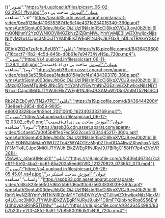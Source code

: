[{"تصویر":"https://s4.uupload.ir/files/picsart_06-02-03.29.51_ffvy.jpg","عنوان":"آموزش ساخت پی دی اف","مشاهده":"https://aspb35.cdn.asset.aparat.com/aparat-video/0ea5128ad410635387d1c6c14e4371e234016340-360p.apt?wmsAuthSign\u003deyJhbGciOiJIUzI1NiIsInR5cCI6IkpXVCJ9.eyJ0b2tlbiI6ImQ0NjhmY2YzOWNlODViMGZkNzZlZjBmNWJjYmYwMjE3IiwiZXhwIjoxNjIzNjYyMzIwLCJpc3MiOiJTYWJhIElkZWEgR1NJRyJ9.FGxR_hDLmTRAkvYSk4yIL-DEiqV2B2p7zu1cbL8eUBY","دانلود":"https://s18.picofile.com/d/8436439600/716cacf7-11b2-4c5d-845b-d3b61e7e9473/NvHSp_720p.mp4"},{"تصویر":"https://s4.uupload.ir/files/picsart_06-11-11.28.11_rbfj.png","عنوان":"آموزش ساخت پی دی اف(قسمت دوم)","مشاهده":"https://aspb36.cdn.asset.aparat.com/aparat-video/dbab3e535b0eea3fadad8154a0cf4e1434303178-360p.apt?wmsAuthSign\u003deyJhbGciOiJIUzI1NiIsInR5cCI6IkpXVCJ9.eyJ0b2tlbiI6IjI3MzdjOTgwMTg3M2JlNjc5NjY4YzMyYjEwYmNhZGEzIiwiZXhwIjoxNjIzNjY1NzcxLCJpc3MiOiJTYWJhIElkZWEgR1NJRyJ9.3AMuW2tSql7ihtMT52NsSCd-Rk24ZiEbCyKVTN2v7PE","دانلود":"https://s19.picofile.com/d/8436444200/f73e8ee1-3954-4b59-9005-e66033328bce/InShot_20210610_1623403333169.mp4"},{"تصویر":"https://s4.uupload.ir/files/picsart_06-12-12.03.02_c6y0.png","عنوان":"آموزش ساخت پی دی اف(قسمت سوم)","مشاهده":"https://aspb36.cdn.asset.aparat.com/aparat-video/5c4aeb57a06f5b8ffeb7ed5622cce51334345217-360p.apt?wmsAuthSign\u003deyJhbGciOiJIUzI1NiIsInR5cCI6IkpXVCJ9.eyJ0b2tlbiI6IjVmYjE0NWJhMjJmYWU2ZTc4ZWY4OTEzMjg0ZTlmODA4IiwiZXhwIjoxNjIzNjY3MTk4LCJpc3MiOiJTYWJhIElkZWEgR1NJRyJ9.l7BiRgC158HY7p4nZVxVR361H-VSAwLv_aGaqUMeu20","دانلود":"https://s19.picofile.com/d/8436446734/7c3eff1f-5e10-4ba2-bc6f-85a202a5eed6/VID_121270923_073652_073.mp4"},{"تصویر":"https://s4.uupload.ir/files/picsart_05-28-05.45.01_va4z.jpg","عنوان":"آموزش ساخت استیکر در واتساپ","مشاهده":"https://aspb33.cdn.asset.aparat.com/aparat-video/c68c823e56507d6b2bb61d6adf0c675633838039-360p.apt?wmsAuthSign\u003deyJhbGciOiJIUzI1NiIsInR5cCI6IkpXVCJ9.eyJ0b2tlbiI6IjRmYjAwN2RjYmYyNThlNjRlZmM1YTdlNDViYzVmZTJlIiwiZXhwIjoxNjIzNjcxMjg4LCJpc3MiOiJTYWJhIElkZWEgR1NJRyJ9.uk41C8mFFQipIxhcRbs6S56EnfG4h0vszoR1nR5TDMw","دانلود":"https://s19.picofile.com/d/8436454984/93b7b20b-e2f3-48fd-9a9f-17b8580016d5/fcNt8_720p.mp4"}]
